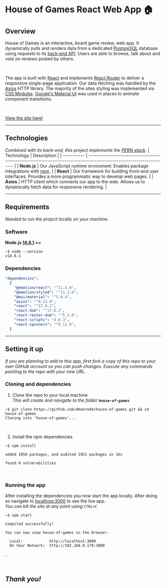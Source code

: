 # House of Games React Web App 🏠

## Overview

House of Games is an interactive, board game review, web app. It dynamically pulls and renders data from a dedicated [PostgreSQL](https://www.postgresql.org/) database using requests to its [back-end API](https://github.com/dmoore04/house-of-games-API). Users are able to browse, talk about and vote on reviews posted by others.

</br>

The app is built with [React](https://reactjs.org/) and implements [React Router](https://reactrouter.com/web/guides/quick-start) to deliver a responsive single-page application. Our data fetching was handled by the [Axios](https://axios-http.com/) HTTP library. The majority of the sites styling was implemented via [CSS Modules](https://github.com/css-modules/css-modules). [Google's Material UI](https://mui.com/) was used in places to animate component transitions.

</br>

[View the site here!](https://gamehaus.netlify.app/)

---

## Technologies

_Combined with its back-end, this project implements the [PERN stack](https://www.geeksforgeeks.org/what-is-pern-stack/)._
| Technology | Description |
| ----------- | ---------------------------------------------------------------------------------------------------------------------- |
| **Node.js** | Our JavaScript runtime enviroment. Enables package integrations with [npm](https://www.npmjs.com/). |
| **React** | Our framework for building front-end user interfaces. Provides a more programmatic way to develop web pages. |
| **Axios** | HTTP client which connects our app to the web. Allows us to dynaimcally fetch data for responsive rendering. |

---

## Requirements

_Needed to run the project locally on your machine._

### Software

**Node.js [14.8.1](https://nodejs.org/en/download/) >=**

```shell
~$ node --version
v14.8.1
```

### Dependencies

```yaml
"dependencies":
  {
    "@emotion/react": "^11.5.0",
    "@emotion/styled": "^11.3.0",
    "@mui/material": "^5.0.4",
    "axios": "^0.23.0",
    "react": "^17.0.2",
    "react-dom": "^17.0.2",
    "react-router-dom": "^5.3.0",
    "react-scripts": "4.0.3",
    "react-spinners": "^0.11.0",
  }
```

---

## Setting it up

_If you are planning to add to this app, first fork a copy of this repo to your own GitHub account so you can push changes. Execute any commands pointing to the repo with your new URL._

### Cloning and dependencies

1. Clone the repo to your local machine </br>
   _This will create and navigate to the folder **`house-of-games`**_

```shell
~$ git clone https://github.com/dmoore04/house-of-games.git && cd house-of-games
Cloning into 'house-of-games'...
```

</br>

2. Install the npm dependencies </br>

```shell
~$ npm install

added 1950 packages, and audited 1951 packages in 16s

found 0 vulnerabilities
```

</br>

### Running the app

After installing the dependencies you now start the app locally. After doing so navigate to [localhost:3000](http://localhost:3000) to see the live app.</br>
_You can kill the site at any point using `CTRL+C`_

```shell
~$ npm start

Compiled successfully!

You can now view house-of-games in the browser.

  Local:            http://localhost:3000
  On Your Network:  http://192.168.0.179:3000

_
```

</br>

## **_Thank you!_**
